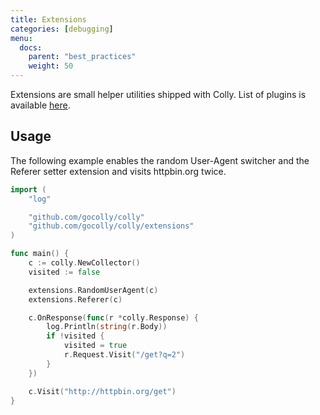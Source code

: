 ```yaml
---
title: Extensions
categories: [debugging]
menu:
  docs:
    parent: "best_practices"
    weight: 50
---
```


Extensions are small helper utilities shipped with Colly. List of plugins is available [here](https://godoc.org/github.com/gocolly/colly/extensions).


## Usage

The following example enables the random User-Agent switcher and the Referer setter extension and visits httpbin.org twice.

```go
import (
    "log"

    "github.com/gocolly/colly"
    "github.com/gocolly/colly/extensions"
)

func main() {
    c := colly.NewCollector()
    visited := false

    extensions.RandomUserAgent(c)
    extensions.Referer(c)

    c.OnResponse(func(r *colly.Response) {
        log.Println(string(r.Body))
        if !visited {
            visited = true
            r.Request.Visit("/get?q=2")
        }
    })

    c.Visit("http://httpbin.org/get")
}

```
